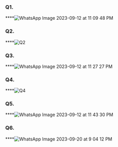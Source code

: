  ### Q1.
 ****![WhatsApp Image 2023-09-12 at 11 09 48 PM](https://github.com/zoni2004/PF-FALL-23/assets/142867557/eaf47818-86c6-467f-a817-650b89f07bed)
 ### Q2.
 ****![Q2](https://github.com/zoni2004/PF-FALL-23/assets/142867557/7e26eeea-8f50-42ee-b917-d2254d9bbfc6)

 ### Q3.
 ****![WhatsApp Image 2023-09-12 at 11 27 27 PM](https://github.com/zoni2004/PF-FALL-23/assets/142867557/6a059d5c-2f90-4be6-853a-b82738c3499a)

### Q4.
****![Q4](https://github.com/zoni2004/PF-FALL-23/assets/142867557/c35c7492-d9f0-4420-b090-541271cb7fb1)

### Q5.
****![WhatsApp Image 2023-09-12 at 11 43 30 PM](https://github.com/zoni2004/PF-FALL-23/assets/142867557/91fffe90-8784-4baf-b0a0-ac311fcfe724)

### Q6.
****![WhatsApp Image 2023-09-20 at 9 04 12 PM](https://github.com/zoni2004/PF-FALL-23/assets/142867557/7234b529-8157-4751-ba0a-337eae999633)

